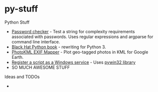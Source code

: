 # py-stuff
 Python Stuff

* [Password checker](https://github.com/benhunter/py-stuff/blob/master/pwd_chk.py) - Test a string for complexity requirements associated with passwords. Uses regular expressions and argparse for command line interface.
* [Black Hat Python book](https://github.com/benhunter/py-stuff/tree/master/bhp) - rewriting for Python 3.
* [PhotoKML EXIF Mapper](https://github.com/benhunter/py-stuff/blob/master/photokml.py) - Plot geo-tagged photos in KML for Google Earth.
* [Register a script as a Windows service](https://github.com/benhunter/py-stuff/blob/master/win-svc.py) - Uses [pywin32 library](https://pypi.python.org/pypi/pywin32)
* SO MUCH AWESOME STUFF

Ideas and TODOs

* 
